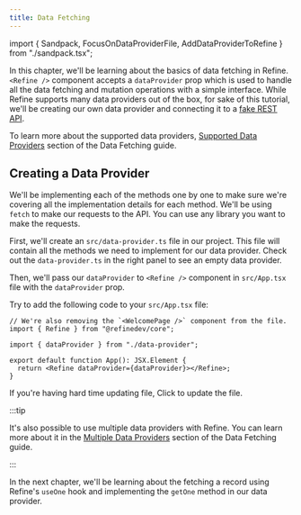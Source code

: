 ```yaml
---
title: Data Fetching
---
```


import { Sandpack, FocusOnDataProviderFile, AddDataProviderToRefine } from "./sandpack.tsx";

<Sandpack>

In this chapter, we'll be learning about the basics of data fetching in Refine. `<Refine />` component accepts a `dataProvider` prop which is used to handle all the data fetching and mutation operations with a simple interface. While Refine supports many data providers out of the box, for sake of this tutorial, we'll be creating our own data provider and connecting it to a [fake REST API](https://api.fake-rest.refine.dev/).

To learn more about the supported data providers, [Supported Data Providers](/docs/guides-concepts/data-fetching/#supported-data-providers) section of the Data Fetching guide.

## Creating a Data Provider

We'll be implementing each of the methods one by one to make sure we're covering all the implementation details for each method. We'll be using `fetch` to make our requests to the API. You can use any library you want to make the requests.

First, we'll create an `src/data-provider.ts` file in our project. This file will contain all the methods we need to implement for our data provider. <FocusOnDataProviderFile>Check out the `data-provider.ts`</FocusOnDataProviderFile> in the right panel to see an empty data provider.

Then, we'll pass our `dataProvider` to `<Refine />` component in `src/App.tsx` file with the `dataProvider` prop.

Try to add the following code to your `src/App.tsx` file:

```tsx
// We're also removing the `<WelcomePage />` component from the file.
import { Refine } from "@refinedev/core";

import { dataProvider } from "./data-provider";

export default function App(): JSX.Element {
  return <Refine dataProvider={dataProvider}></Refine>;
}
```

If you're having hard time updating file, <AddDataProviderToRefine>Click to update the file</AddDataProviderToRefine>.

:::tip

It's also possible to use multiple data providers with Refine. You can learn more about it in the [Multiple Data Providers](/docs/guides-concepts/data-fetching/#multiple-data-providers) section of the Data Fetching guide.

:::

In the next chapter, we'll be learning about the fetching a record using Refine's `useOne` hook and implementing the `getOne` method in our data provider.

</Sandpack>
